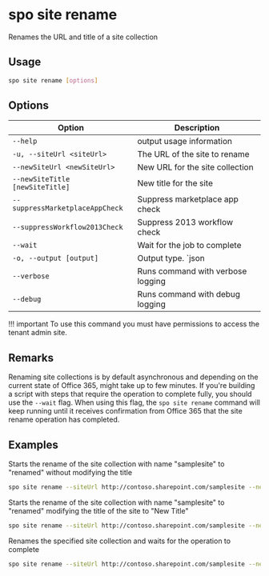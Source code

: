 # spo site rename

Renames the URL and title of a site collection

## Usage

```sh
spo site rename [options]
```

## Options

Option|Description
------|-----------
`--help`|output usage information
`-u, --siteUrl <siteUrl>`|The URL of the site to rename
`--newSiteUrl <newSiteUrl>`|New URL for the site collection
`--newSiteTitle [newSiteTitle]`|New title for the site
`--suppressMarketplaceAppCheck`|Suppress marketplace app check
`--suppressWorkflow2013Check`|Suppress 2013 workflow check
`--wait`|Wait for the job to complete
`-o, --output [output]`|Output type. `json|text`. Default `text`
`--verbose`|Runs command with verbose logging
`--debug`|Runs command with debug logging

!!! important
    To use this command you must have permissions to access the tenant admin site.

## Remarks

Renaming site collections is by default asynchronous and depending on the current state of Office 365, might take up to few minutes. If you're building a script with steps that require the operation to complete fully, you should use the `--wait` flag. When using this flag, the `spo site rename` command  will keep running until it receives confirmation from Office 365 that the site rename operation has completed.

## Examples

Starts the rename of the site collection with name "samplesite" to "renamed" without modifying the title

```sh
spo site rename --siteUrl http://contoso.sharepoint.com/samplesite --newSiteUrl http://contoso.sharepoint.com/renamed
```

Starts the rename of the site collection with name "samplesite" to "renamed" modifying the title of the site to "New Title"

```sh
spo site rename --siteUrl http://contoso.sharepoint.com/samplesite --newSiteUrl http://contoso.sharepoint.com/renamed --newSiteTitle "New Title"
```

Renames the specified site collection and waits for the operation to complete

```sh
spo site rename --siteUrl http://contoso.sharepoint.com/samplesite --newSiteUrl http://contoso.sharepoint.com/renamed --newSiteTitle "New Title" --wait
```
